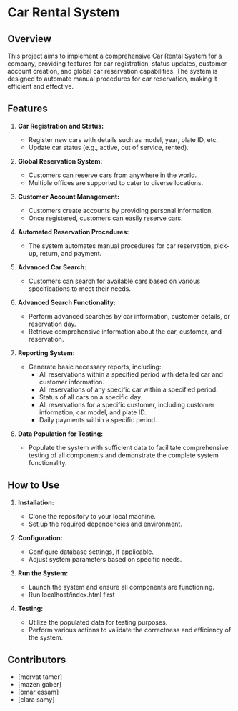 # Car Rental System

## Overview

This project aims to implement a comprehensive Car Rental System for a company, providing features for car registration, status updates, customer account creation, and global car reservation capabilities. The system is designed to automate manual procedures for car reservation, making it efficient and effective.

## Features

1. **Car Registration and Status:**
   - Register new cars with details such as model, year, plate ID, etc.
   - Update car status (e.g., active, out of service, rented).

2. **Global Reservation System:**
   - Customers can reserve cars from anywhere in the world.
   - Multiple offices are supported to cater to diverse locations.

3. **Customer Account Management:**
   - Customers create accounts by providing personal information.
   - Once registered, customers can easily reserve cars.

4. **Automated Reservation Procedures:**
   - The system automates manual procedures for car reservation, pick-up, return, and payment.

5. **Advanced Car Search:**
   - Customers can search for available cars based on various specifications to meet their needs.

6. **Advanced Search Functionality:**
   - Perform advanced searches by car information, customer details, or reservation day.
   - Retrieve comprehensive information about the car, customer, and reservation.

7. **Reporting System:**
   - Generate basic necessary reports, including:
     - All reservations within a specified period with detailed car and customer information.
     - All reservations of any specific car within a specified period.
     - Status of all cars on a specific day.
     - All reservations for a specific customer, including customer information, car model, and plate ID.
     - Daily payments within a specific period.

8. **Data Population for Testing:**
   - Populate the system with sufficient data to facilitate comprehensive testing of all components and demonstrate the complete system functionality.

## How to Use

1. **Installation:**
   - Clone the repository to your local machine.
   - Set up the required dependencies and environment.

2. **Configuration:**
   - Configure database settings, if applicable.
   - Adjust system parameters based on specific needs.

3. **Run the System:**
   - Launch the system and ensure all components are functioning.
   - Run localhost/index.html first

4. **Testing:**
   - Utilize the populated data for testing purposes.
   - Perform various actions to validate the correctness and efficiency of the system.

## Contributors

- [mervat tamer]
- [mazen gaber]
- [omar essam]
- [clara samy]
